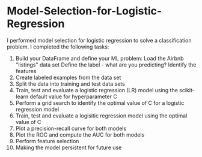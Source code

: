 # Model-Selection-for-Logistic-Regression
 I performed model selection for logistic regression to solve a classification problem. I completed the following tasks:

1. Build your DataFrame and define your ML problem:
      Load the Airbnb "listings" data set
      Define the label - what are you predicting?
      Identify the features
2.  Create labeled examples from the data set
3. Split the data into training and test data sets
4. Train, test and evaluate a logistic regression (LR) model using the scikit-learn default value for hyperparameter C
5. Perform a grid search to identify the optimal value of C for a logistic regression model
6. Train, test and evaluate a logisitic regression model using the optimal value of C
7. Plot a precision-recall curve for both models
8. Plot the ROC and compute the AUC for both models
9. Perform feature selection
10. Making the model persistent for future use
